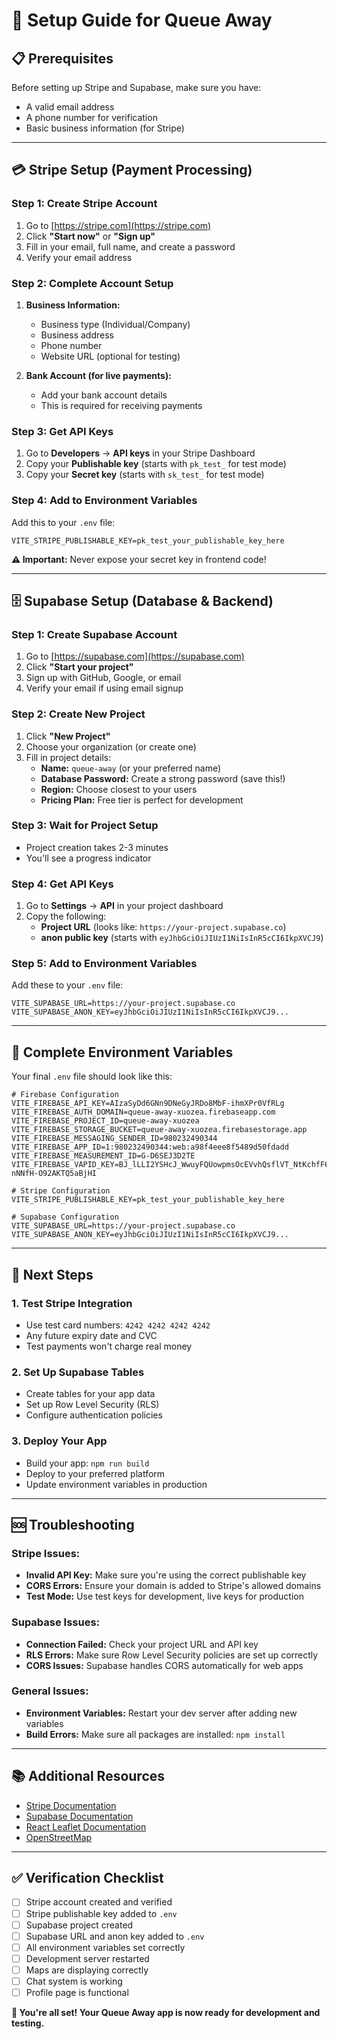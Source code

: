 # 🚀 Setup Guide for Queue Away

## 📋 Prerequisites

Before setting up Stripe and Supabase, make sure you have:
- A valid email address
- A phone number for verification
- Basic business information (for Stripe)

---

## 💳 Stripe Setup (Payment Processing)

### Step 1: Create Stripe Account
1. Go to [https://stripe.com](https://stripe.com)
2. Click **"Start now"** or **"Sign up"**
3. Fill in your email, full name, and create a password
4. Verify your email address

### Step 2: Complete Account Setup
1. **Business Information:**
   - Business type (Individual/Company)
   - Business address
   - Phone number
   - Website URL (optional for testing)

2. **Bank Account (for live payments):**
   - Add your bank account details
   - This is required for receiving payments

### Step 3: Get API Keys
1. Go to **Developers** → **API keys** in your Stripe Dashboard
2. Copy your **Publishable key** (starts with `pk_test_` for test mode)
3. Copy your **Secret key** (starts with `sk_test_` for test mode)

### Step 4: Add to Environment Variables
Add this to your `.env` file:
```env
VITE_STRIPE_PUBLISHABLE_KEY=pk_test_your_publishable_key_here
```

**⚠️ Important:** Never expose your secret key in frontend code!

---

## 🗄️ Supabase Setup (Database & Backend)

### Step 1: Create Supabase Account
1. Go to [https://supabase.com](https://supabase.com)
2. Click **"Start your project"**
3. Sign up with GitHub, Google, or email
4. Verify your email if using email signup

### Step 2: Create New Project
1. Click **"New Project"**
2. Choose your organization (or create one)
3. Fill in project details:
   - **Name:** `queue-away` (or your preferred name)
   - **Database Password:** Create a strong password (save this!)
   - **Region:** Choose closest to your users
   - **Pricing Plan:** Free tier is perfect for development

### Step 3: Wait for Project Setup
- Project creation takes 2-3 minutes
- You'll see a progress indicator

### Step 4: Get API Keys
1. Go to **Settings** → **API** in your project dashboard
2. Copy the following:
   - **Project URL** (looks like: `https://your-project.supabase.co`)
   - **anon public key** (starts with `eyJhbGciOiJIUzI1NiIsInR5cCI6IkpXVCJ9`)

### Step 5: Add to Environment Variables
Add these to your `.env` file:
```env
VITE_SUPABASE_URL=https://your-project.supabase.co
VITE_SUPABASE_ANON_KEY=eyJhbGciOiJIUzI1NiIsInR5cCI6IkpXVCJ9...
```

---

## 🔧 Complete Environment Variables

Your final `.env` file should look like this:

```env
# Firebase Configuration
VITE_FIREBASE_API_KEY=AIzaSyDd6GNn9DNeGyJRDo8MbF-ihmXPr0VfRLg
VITE_FIREBASE_AUTH_DOMAIN=queue-away-xuozea.firebaseapp.com
VITE_FIREBASE_PROJECT_ID=queue-away-xuozea
VITE_FIREBASE_STORAGE_BUCKET=queue-away-xuozea.firebasestorage.app
VITE_FIREBASE_MESSAGING_SENDER_ID=980232490344
VITE_FIREBASE_APP_ID=1:980232490344:web:a98f4eee8f5489d50fdadd
VITE_FIREBASE_MEASUREMENT_ID=G-D6SEJ3D2TE
VITE_FIREBASE_VAPID_KEY=BJ_lLLI2YSHcJ_WwuyFQUowpmsOcEVvhQsflVT_NtKchfF6i9eqjeITESi_exjBnWMq-nNNfH-O92AKTQ5aBjHI

# Stripe Configuration
VITE_STRIPE_PUBLISHABLE_KEY=pk_test_your_publishable_key_here

# Supabase Configuration
VITE_SUPABASE_URL=https://your-project.supabase.co
VITE_SUPABASE_ANON_KEY=eyJhbGciOiJIUzI1NiIsInR5cCI6IkpXVCJ9...
```

---

## 🎯 Next Steps

### 1. Test Stripe Integration
- Use test card numbers: `4242 4242 4242 4242`
- Any future expiry date and CVC
- Test payments won't charge real money

### 2. Set Up Supabase Tables
- Create tables for your app data
- Set up Row Level Security (RLS)
- Configure authentication policies

### 3. Deploy Your App
- Build your app: `npm run build`
- Deploy to your preferred platform
- Update environment variables in production

---

## 🆘 Troubleshooting

### Stripe Issues:
- **Invalid API Key:** Make sure you're using the correct publishable key
- **CORS Errors:** Ensure your domain is added to Stripe's allowed domains
- **Test Mode:** Use test keys for development, live keys for production

### Supabase Issues:
- **Connection Failed:** Check your project URL and API key
- **RLS Errors:** Make sure Row Level Security policies are set up correctly
- **CORS Issues:** Supabase handles CORS automatically for web apps

### General Issues:
- **Environment Variables:** Restart your dev server after adding new variables
- **Build Errors:** Make sure all packages are installed: `npm install`

---

## 📚 Additional Resources

- [Stripe Documentation](https://stripe.com/docs)
- [Supabase Documentation](https://supabase.com/docs)
- [React Leaflet Documentation](https://react-leaflet.js.org/)
- [OpenStreetMap](https://www.openstreetmap.org/)

---

## ✅ Verification Checklist

- [ ] Stripe account created and verified
- [ ] Stripe publishable key added to `.env`
- [ ] Supabase project created
- [ ] Supabase URL and anon key added to `.env`
- [ ] All environment variables set correctly
- [ ] Development server restarted
- [ ] Maps are displaying correctly
- [ ] Chat system is working
- [ ] Profile page is functional

**🎉 You're all set! Your Queue Away app is now ready for development and testing.**